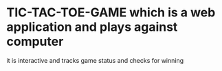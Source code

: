# TIC-TAC-TOE-GAME which is a web application and plays against computer 
it is interactive and tracks game status and checks for winning 
